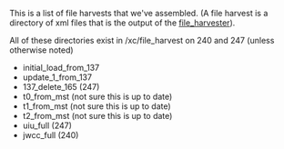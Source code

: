This is a list of file harvests that we've assembled.  (A file harvest is a directory of xml files that is the output of the [file\_harvester](http://code.google.com/p/xcmetadataservicestoolkit/source/browse/trunk/scripts/file_harvester/file_harvester.sh)).

All of these directories exist in /xc/file\_harvest on 240 and 247 (unless otherwise noted)
  * initial\_load\_from\_137
  * update\_1\_from\_137
  * 137\_delete\_165 (247)
  * t0\_from\_mst (not sure this is up to date)
  * t1\_from\_mst (not sure this is up to date)
  * t2\_from\_mst (not sure this is up to date)
  * uiu\_full (247)
  * jwcc\_full (240)